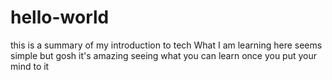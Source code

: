 # hello-world
this is a summary of my introduction to tech
What I am learning here seems simple but gosh it's amazing seeing what you can learn once you put your mind to it
